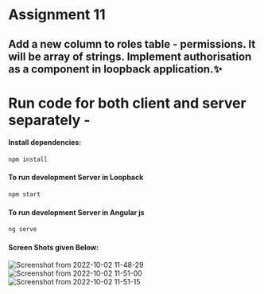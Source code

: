 # Assignment 11

## Add a new column to roles table - permissions. It will be array of strings. Implement authorisation as a component in loopback application.✨

# Run code for both client and server separately -
#### Install dependencies:
```sh
npm install
```

#### To run development Server in Loopback
```sh
npm start
```
#### To run development Server in Angular js
```sh
ng serve
```
#### Screen Shots given Below:

![Screenshot from 2022-10-02 11-48-29](https://user-images.githubusercontent.com/107537420/193440840-c7ac12a6-617a-4e13-9501-4515b9a04ed6.png)
![Screenshot from 2022-10-02 11-51-00](https://user-images.githubusercontent.com/107537420/193440896-db720c30-d822-47bc-bdc1-e0574cb613aa.png)
![Screenshot from 2022-10-02 11-51-15](https://user-images.githubusercontent.com/107537420/193440898-d70165ef-161b-452b-9e48-ffc2e7613e5a.png)

